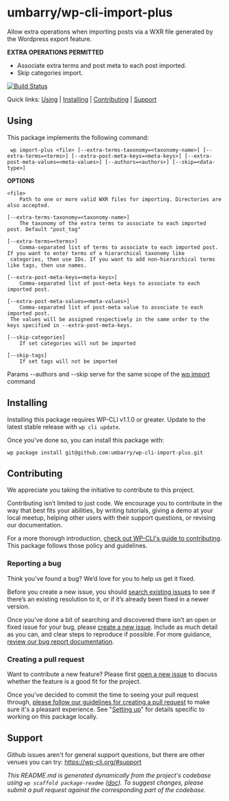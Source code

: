 umbarry/wp-cli-import-plus
===================

Allow extra operations when importing posts via a WXR file generated by the Wordpress export feature.

**EXTRA OPERATIONS PERMITTED**

 - Associate extra terms and post meta to each post imported.
 - Skip categories import.

[![Build Status](https://travis-ci.org/umbarry/wp-cli-import-plus.svg?branch=master)](https://travis-ci.org/umbarry/wp-cli-import-plus)

Quick links: [Using](#using) | [Installing](#installing) | [Contributing](#contributing) | [Support](#support)

## Using

This package implements the following command:

	 wp import-plus <file> [--extra-terms-taxonomy=<taxonomy-name>] [--extra-terms=<terms>] [--extra-post-meta-keys=<meta-keys>] [--extra-post-meta-values=<meta-values>] [--authors=<authors>] [--skip=<data-type>]

**OPTIONS**

	<file>
		Path to one or more valid WXR files for importing. Directories are also accepted.

	[--extra-terms-taxonomy=<taxonomy-name>]
		The taxonomy of the extra terms to associate to each imported post. Default "post_tag"
		
	[--extra-terms=<terms>]
		Comma-separated list of terms to associate to each imported post. If you want to enter terms of a hierarchical taxonomy like
     categories, then use IDs. If you want to add non-hierarchical terms like tags, then use names.
     
    [--extra-post-meta-keys=<meta-keys>]
     	Comma-separated list of post-meta keys to associate to each imported post.
     	
    [--extra-post-meta-values=<meta-values>]
    	Comma-separated list of post-meta value to associate to each imported post.
     The values will be assigned respectively in the same order to the keys specified in --extra-post-meta-keys.
     
    [--skip-categories]
    	If set categories will not be imported
    	
	[--skip-tags]
		If set tags will not be imported

Params --authors and --skip serve for the same scope of the [wp import](https://developer.wordpress.org/cli/commands/import/) command

## Installing

Installing this package requires WP-CLI v1.1.0 or greater. Update to the latest stable release with `wp cli update`.

Once you've done so, you can install this package with:

    wp package install git@github.com:umbarry/wp-cli-import-plus.git

## Contributing

We appreciate you taking the initiative to contribute to this project.

Contributing isn’t limited to just code. We encourage you to contribute in the way that best fits your abilities, by writing tutorials, giving a demo at your local meetup, helping other users with their support questions, or revising our documentation.

For a more thorough introduction, [check out WP-CLI's guide to contributing](https://make.wordpress.org/cli/handbook/contributing/). This package follows those policy and guidelines.

### Reporting a bug

Think you’ve found a bug? We’d love for you to help us get it fixed.

Before you create a new issue, you should [search existing issues](https://github.com/umbarry/wp-cli-import-plus/issues?q=label%3Abug%20) to see if there’s an existing resolution to it, or if it’s already been fixed in a newer version.

Once you’ve done a bit of searching and discovered there isn’t an open or fixed issue for your bug, please [create a new issue](https://github.com/umbarry/wp-cli-import-plus/issues/new). Include as much detail as you can, and clear steps to reproduce if possible. For more guidance, [review our bug report documentation](https://make.wordpress.org/cli/handbook/bug-reports/).

### Creating a pull request

Want to contribute a new feature? Please first [open a new issue](https://github.com/umbarry/wp-cli-import-plus/issues/new) to discuss whether the feature is a good fit for the project.

Once you've decided to commit the time to seeing your pull request through, [please follow our guidelines for creating a pull request](https://make.wordpress.org/cli/handbook/pull-requests/) to make sure it's a pleasant experience. See "[Setting up](https://make.wordpress.org/cli/handbook/pull-requests/#setting-up)" for details specific to working on this package locally.

## Support

Github issues aren't for general support questions, but there are other venues you can try: https://wp-cli.org/#support


*This README.md is generated dynamically from the project's codebase using `wp scaffold package-readme` ([doc](https://github.com/wp-cli/scaffold-package-command#wp-scaffold-package-readme)). To suggest changes, please submit a pull request against the corresponding part of the codebase.*

